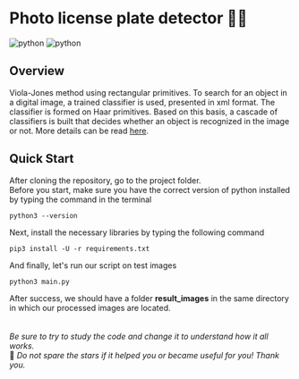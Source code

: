 # Photo license plate detector 🕵🏻

![python](https://img.shields.io/badge/4.6.0-opencv-green?logo=opencv&logoColor=white)
![python](https://img.shields.io/badge/3.9.x-python-blue?logo=python&logoColor=white)

## Overview

Viola-Jones method using rectangular primitives. To search for an object in a digital image, a trained classifier is used, presented in xml format. The classifier is formed on Haar primitives. Based on this basis, a cascade of classifiers is built that decides whether an object is recognized in the image or not. More details can be read [here](https://docs.opencv.org/3.4/dc/d88/tutorial_traincascade.html).

## Quick Start

After cloning the repository, go to the project folder.\
Before you start, make sure you have the correct version of python installed by typing the command in the terminal

`python3 --version`

Next, install the necessary libraries by typing the following command

`pip3 install -U -r requirements.txt`

And finally, let's run our script on test images

`python3 main.py`

After success, we should have a folder **result_images** in the same directory in which our processed images are located.
\
\
\
_Be sure to try to study the code and change it to understand how it all works._\
🌟 *Do not spare the stars if it helped you or became useful for you! Thank you.*
